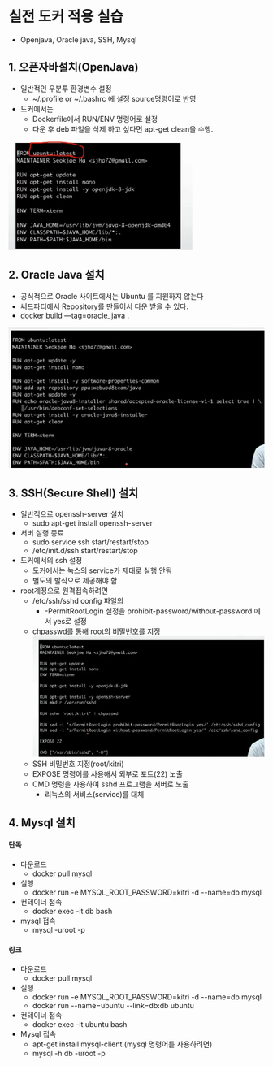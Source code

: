 # 실전 도커 적용 실습

- Openjava, Oracle java, SSH, Mysql



## 1. 오픈자바설치(OpenJava)

- 일반적인 우분투 환경변수 설정
  - ~/.profile or ~/.bashrc 에 설정 source명령어로 반영
- 도커에서는 
  - Dockerfile에서 RUN/ENV 명령어로 설정
  - 다운 후 deb 파일을 삭제 하고 싶다면 apt-get clean을 수행.

![openjava](./image/ch8/1.png)



## 2. Oracle Java 설치

-  공식적으로 Oracle 사이트에서는 Ubuntu 를 지원하지 않는다
- 써드파티에서 Repository를 만들어서 다운 받을 수 있다.
- docker build —tag=oracle_java . 

![oraclejava](./image/ch8/2.png)



## 3. SSH(Secure Shell) 설치

- 일반적으로 openssh-server 설치
  - sudo apt-get install openssh-server
- 서버 실행 종료 
  - sudo service ssh start/restart/stop
  - /etc/init.d/ssh start/restart/stop
- 도커에서의 ssh 설정
  - 도커에서는 눅스의 service가 제대로 실행 안됨
  - 별도의 발식으로 제공해야 함
- root계정으로 원격접속하려면
  - /etc/ssh/sshd config 파일의 
    - -PermitRootLogin 설정을 prohibit-password/without-password 에서 yes로 설정
  - chpasswd를 통해 root의 비밀번호를 지정
    ![ssh](./image/ch8/3.png)
  - SSH 비밀번호 지정(root/kitri)
  - EXPOSE 명령어를 사용해서 외부로 포트(22) 노출
  - CMD 명령을 사용하여 sshd 프로그램을 서버로 노출
    - 리눅스의 서비스(service)를 대체



## 4. Mysql 설치

#### 단독

- 다운로드
  - docker pull mysql
- 실행
  - docker run -e MYSQL_ROOT_PASSWORD=kitri -d --name=db mysql
- 컨테이너 접속
  - docker exec -it db bash
- mysql 접속
  - mysql -uroot -p

#### 링크

- 다운로드
  - docker pull mysql
- 실행
  - docker run -e MYSQL_ROOT_PASSWORD=kitri -d --name=db mysql
  - docker run --name=ubuntu --link=db:db ubuntu
- 컨테이너 접속
  - docker exec -it ubuntu bash
- Mysql 접속
  - apt-get install mysql-client (mysql 명령어를 사용하려면)
  - mysql -h db -uroot -p